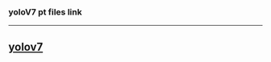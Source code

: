 ### yoloV7 pt files link
---
## [yolov7](https://drive.google.com/file/d/1eBhKd6aMoKfvq3wl9cpTuT_DhheG9xn6/view?usp=drive_link)

